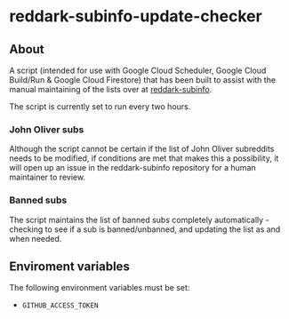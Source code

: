 # reddark-subinfo-update-checker

## About
A script (intended for use with Google Cloud Scheduler, Google Cloud Build/Run & Google Cloud Firestore) that has been built to assist with the manual maintaining of the lists over at [reddark-subinfo](https://github.com/username-is-required/reddark-subinfo).

The script is currently set to run every two hours.

### John Oliver subs
Although the script cannot be certain if the list of John Oliver subreddits needs to be modified, if conditions are met that makes this a possibility, it will open up an issue in the reddark-subinfo repository for a human maintainer to review.

### Banned subs
The script maintains the list of banned subs completely automatically - checking to see if a sub is banned/unbanned, and updating the list as and when needed.

## Enviroment variables
The following environment variables must be set:

 - `GITHUB_ACCESS_TOKEN`
